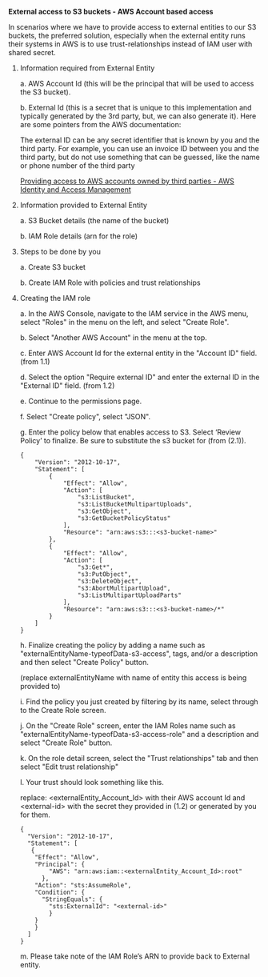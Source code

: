**External access to S3 buckets - AWS Account based access**

In scenarios where we have to provide access to external entities to our S3 buckets, the preferred solution, especially when the external entity runs their systems in AWS is to use trust-relationships instead of IAM user with shared secret.

1. Information required from External Entity

    a. AWS Account Id (this will be the principal that will be used to access the S3 bucket).

    b. External Id (this is a secret that is unique to this implementation and typically generated by the 3rd party, but, we can also generate it). Here are some pointers from the AWS documentation:

    The external ID can be any secret identifier that is known by you and the third party. For example, you can use an invoice ID between you and the third party, but do not use something that can be guessed, like the name or phone number of the third party

    [Providing access to AWS accounts owned by third parties - AWS Identity and Access Management](https://docs.aws.amazon.com/IAM/latest/UserGuide/id_roles_common-scenarios_third-party.html)

2. Information provided to External Entity

    a. S3 Bucket details (the name of the bucket)

    b. IAM Role details (arn for the role)

3. Steps to be done by you

    a. Create S3 bucket

    b. Create IAM Role with policies and trust relationships

4. Creating the IAM role

    a. In the AWS Console, navigate to the IAM service in the AWS menu, select "Roles" in the menu on the left, and select "Create Role".
    
    b. Select "Another AWS Account" in the menu at the top.
    
    c. Enter AWS Account Id for the external entity in the "Account ID" field. (from 1.1)
    
    d. Select the option "Require external ID" and enter the  external ID in the "External ID" field. (from 1.2)
    
    e. Continue to the permissions page.
    
    f. Select "Create policy", select "JSON". 
    
    g. Enter the policy below that enables access to S3. Select ‘Review Policy’ to finalize. Be sure to substitute the s3 bucket for <s3-bucket-name> (from (2.1)).

      ```
      {
          "Version": "2012-10-17",
          "Statement": [
              {
                  "Effect": "Allow",
                  "Action": [
                      "s3:ListBucket",
                      "s3:ListBucketMultipartUploads",
                      "s3:GetObject",
                      "s3:GetBucketPolicyStatus"
                  ],
                  "Resource": "arn:aws:s3:::<s3-bucket-name>"
              },
              {
                  "Effect": "Allow",
                  "Action": [
                      "s3:Get*",
                      "s3:PutObject",
                      "s3:DeleteObject",
                      "s3:AbortMultipartUpload",
                      "s3:ListMultipartUploadParts"
                  ],
                  "Resource": "arn:aws:s3:::<s3-bucket-name>/*"
              }
          ]
      }
      ```

  
    h. Finalize creating the policy by adding a name such as "externalEntityName-typeofData-s3-access", tags, and/or a description and then select "Create Policy" button. 
  
      (replace externalEntityName with name of entity this access is being provided to)

    i. Find the policy you just created by filtering by its name, select through to the Create Role screen.

    j. On the "Create Role" screen, enter the IAM Roles name such as "externalEntityName-typeofData-s3-access-role" and a description and select "Create Role" button.

    k. On the role detail screen, select the "Trust relationships" tab and then select "Edit trust relationship"

    l. Your trust should look something like this.
       
      replace: \<externalEntity_Account_Id\> with their AWS account Id and \<external-id\> with the secret they provided in (1.2) or generated by you for them.

      ```
      {
        "Version": "2012-10-17",
        "Statement": [
         {
          "Effect": "Allow",
          "Principal": {
              "AWS": "arn:aws:iam::<externalEntity_Account_Id>:root"
            },
          "Action": "sts:AssumeRole",
          "Condition": {
            "StringEquals": {
              "sts:ExternalId": "<external-id>"
              }
          }
          }
        ]
      }
      ```  
  
    m. Please take note of the IAM Role’s ARN to provide back to External entity.
